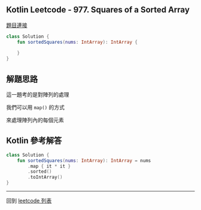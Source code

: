 ## Kotlin Leetcode - 977. Squares of a Sorted Array

[題目連接](https://leetcode.com/problems/squares-of-a-sorted-array/)

```kotlin
class Solution {
    fun sortedSquares(nums: IntArray): IntArray {
        
    }
}
```

## 解題思路

這一題考的是對陣列的處理

我們可以用 `map()` 的方式

來處理陣列內的每個元素

## Kotlin 參考解答

```kotlin
class Solution {
    fun sortedSquares(nums: IntArray): IntArray = nums
        .map { it * it }
        .sorted()
        .toIntArray()
}
```

------

回到 [leetcode 列表](index.md)
